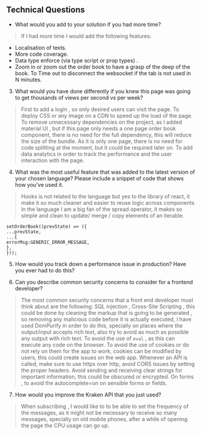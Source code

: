 ## Technical Questions

 - What would you add to your solution if you had more time?
> If I had more time I would add the following features:
 - Localisation of texts.  
 - More code coverage.  
 - Data type enforce (via type script or prop types) .
 - Zoom in or zoom out the order book  to
   have a grasp of the deep of the book.
   To Time out to disconnect the websocket if the tab is not used in N minutes.
 
3. What would you have done differently if you knew this page was going to get thousands of views per second vs per week?
> First to add a login , so only desired users can visit the page.
> To deploy CSS or any image on a CDN to speed up the load of the page.
> To remove unnecessary dependencies on the project, as I added material UI , but if this page only needs a one page order book component, there is no need for the full dependency, this will reduce the size of the bundle. 
> As it is only one page, there is no need for code splitting at the moment, but it could be required later on.
> To add data analytics in order to track the performance and the user interaction with the page. 

4. What was the most useful feature that was added to the latest version of your chosen language? Please include a snippet of code that shows how you've used it.
> Hooks  is not related to the language but  yes to the library of react, it make it so much cleaner and easier to reuse logic across components
> In the language I am a big fan of the spread operator, it makes so simple and clean to update/ merge /  copy  elements of an iterable.
```
setOrderBook((prevState) => ({
...prevState,
...{
errorMsg:GENERIC_ERROR_MESSAGE,
},
}));
```  
5. How would you track down a performance issue in production? Have you ever had to do this?

6. Can you describe common security concerns to consider for a frontend developer?
> The most common security concerns that a front end developer must think about are the following: SQL injection , Cross-Site Scripting , this could be done by cleaning the markup that is going to be generated , so removing any malicious code before it is actually executed, I have used DomPurify in order to do this, specially on places where the output/input accepts rich text, also try to avoid as much as possible any output with rich text. 
> To avoid the use of  `eval` , as this can execute any code on the browser. 
> To avoid the use of cookies  or do not rely on them for the app to work, cookies can be modified by users, this could create issues on the web app. 
> Whenever an API is called, make sure to use https over http, avoid CORS issues by setting the proper headers.
> Avoid sending and receiving clear strings for important information, this could be obscured or encrypted. 
> On forms , to avoid the autocomplete=on on sensible forms or fields. 
  
7. How would you improve the Kraken API that you just used?
> When subscribing , I would like to to be able to set the frequency of the messages, as it might not be necessary to receive so many messages, specially on old mobile phones, after a while of opening the page the CPU usage can go up. 